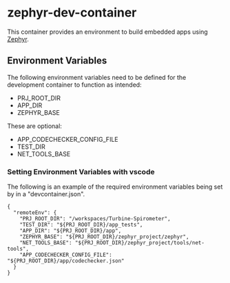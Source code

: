 # zephyr-dev-container
This container provides an environment to build embedded apps using [Zephyr](https://github.com/zephyrproject-rtos/zephyr).

## Environment Variables
The following environment variables need to be defined for the development container to function as intended:
 - PRJ_ROOT_DIR
 - APP_DIR
 - ZEPHYR_BASE

These are optional:
 - APP_CODECHECKER_CONFIG_FILE
 - TEST_DIR
 - NET_TOOLS_BASE

### Setting Environment Variables with vscode
The following is an example of the required environment variables being set by in a "devcontainer.json".

```
{
  "remoteEnv": {
    "PRJ_ROOT_DIR": "/workspaces/Turbine-Spirometer",
    "TEST_DIR": "${PRJ_ROOT_DIR}/app_tests",
    "APP_DIR": "${PRJ_ROOT_DIR}/app",
    "ZEPHYR_BASE": "${PRJ_ROOT_DIR}/zephyr_project/zephyr",
    "NET_TOOLS_BASE": "${PRJ_ROOT_DIR}/zephyr_project/tools/net-tools",
    "APP_CODECHECKER_CONFIG_FILE": "${PRJ_ROOT_DIR}/app/codechecker.json"
  }
}
```

